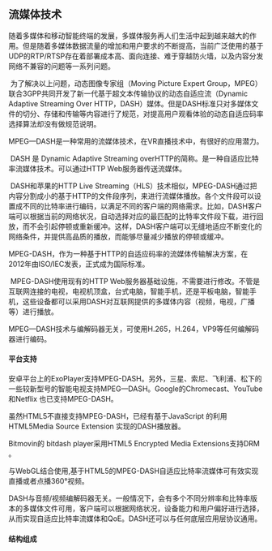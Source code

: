 ## 流媒体技术

​	随着多媒体和移动智能终端的发展，多媒体服务再人们生活中起到越来越大的作用。但是随着多媒体数据流量的增加和用户要求的不断提高，当前广泛使用的基于UDP的RTP/RTSP存在着部署成本高、面向连接、难于穿越防火墙，以及内容分发网络不兼容的问题等一系列问题。

​	为了解决以上问题，动态图像专家组（Moving Picture Expert Group，MPEG）联合3GPP共同开发了新一代基于超文本传输协议的动态自适应流（Dynamic Adaptive Streaming Over HTTP，DASH）媒体。但是DASH标准只对多媒体文件的切分、存储和传输等内容进行了规范，对提高用户观看体验的动态自适应码率选择算法却没有做规范说明。

​	MPEG—DASH是一种常用的流媒体技术，在VR直播技术中，有很好的应用潜力。

​	DASH 是 Dynamic Adaptive Streaming overHTTP的简称。是一种自适应比特率流媒体技术。可以通过HTTP Web服务器传送流媒体。

​	DASH和苹果的HTTP Live Streaming（HLS）技术相似，MPEG-DASH通过把内容分割成小的基于HTTP的文件段序列，来进行流媒体播放。各个文件段可以设置成不同的比特率进行编码，以满足不同的客户端的网络需求。比如，DASH客户端可以根据当前的网络状况，自动选择对应的最匹配的比特率文件段下载，进行回放，而不会引起停顿或重新缓冲。这样，DASH客户端可以无缝地适应不断变化的网络条件，并提供高品质的播放，而能够尽量减少播放的停顿或缓冲。

​	MPEG-DASH，作为一种基于HTTP的自适应码率的流媒体传输解决方案，在2012年由ISO/IEC发表，正式成为国际标准。

​	MPEG-DASH使用现有的HTTP Web服务器基础设施，不需要进行修改。不管是互联网连接的电视，电视机顶盒，台式电脑，智能手机，还是平板电脑，智能手机，这些设备都可以采用DASH对互联网提供的多媒体内容（视频，电视，广播等）进行播放。

​	MPEG—DASH技术与编解码器无关，可使用H.265，H.264，VP9等任何编解码器进行编码。

#### 平台支持

安卓平台上的ExoPlayer支持MPEG-DASH。另外，三星、索尼、飞利浦、松下的一些较新型号的智能电视支持MPEG—DASH。Google的Chromecast、YouTube和Netflix 也已支持MPEG-DASH。

虽然HTML5不直接支持MPEG-DASH，已经有基于JavaScript 的利用HTML5Media Source Extension 实现的DASH播放器。

Bitmovin的 bitdash player采用HTML5 Encrypted Media Extensions支持DRM 。

与WebGL结合使用,基于HTML5的MPEG-DASH自适应比特率流媒体可有效实现直播或者点播360°视频。

DASH与音频/视频编解码器无关。一般情况下，会有多个不同分辨率和比特率版本的多媒体文件可用，客户端可以根据网络状况，设备能力和用户偏好进行选择，从而实现自适应比特率流媒体和QoE。DASH还可以与任何底层应用层协议通用。

#### 结构组成



